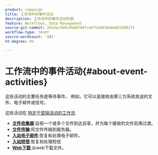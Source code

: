```yaml
---
product: campaign
title: 工作流中的事件活动
description: 工作流中的事件活动列表
feature: Workflows, Data Management
source-git-commit: 2b1dec4b9c456df4dfcebfe10d18e0ab01599275
workflow-type: tm+mt
source-wordcount: '101'
ht-degree: 0%

---
```


# 工作流中的事件活动{#about-event-activities}

这些活动的主要任务是等待事件。 例如，它可以是接收由第三方系统发送的文件、电子邮件或信号。

这些活动在 [特定于营销活动的工作流](campaign-workflows.md).


* **[文件收集器](file-collector.md)**:监视一个或多个文件到达目录，并为每个接收的文件启用过渡。
* **[文件传输](file-transfer.md)**:将文件传输到服务器。
* **[入站电子邮件](inbound-emails.md)**:恢复和处理电子邮件。
* **[入站短信](inbound-sms.md)**:恢复和处理短信
* **[Web下载](web-download.md)**:从web下载文件。


